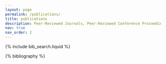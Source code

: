 ```yaml
---
layout: page
permalink: /publications/
title: publications
description: Peer-Reviewed Journals, Peer-Reviewed Conference Proceedings, and Op-Eds
nav: true
nav_order: 2
---
```


<!-- _pages/publications.md -->

<!-- Bibsearch Feature -->

{% include bib_search.liquid %}

<div class="publications">

{% bibliography %}

</div>
